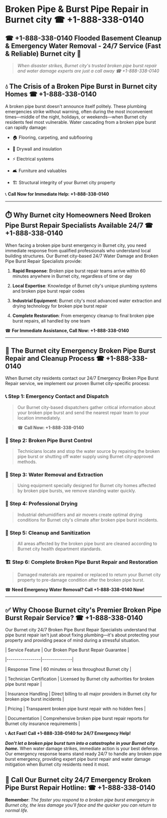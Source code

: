 # Broken Pipe & Burst Pipe Repair in Burnet city ☎ +1-888-338-0140  
## ☎ +1-888-338-0140 Flooded Basement Cleanup & Emergency Water Removal - 24/7 Service (Fast & Reliable) Burnet city 🚨  

> *When disaster strikes, Burnet city's trusted broken pipe burst repair and water damage experts are just a call away ☎ +1-888-338-0140*  

## 💧 The Crisis of a Broken Pipe Burst in Burnet city Homes ☎ +1-888-338-0140  

A broken pipe burst doesn't announce itself politely. These plumbing emergencies strike without warning, often during the most inconvenient times—middle of the night, holidays, or weekends—when Burnet city residents feel most vulnerable. Water cascading from a broken pipe burst can rapidly damage:  

* 🏠 Flooring, carpeting, and subflooring  
* 🧱 Drywall and insulation  
* ⚡ Electrical systems  
* 🛋️ Furniture and valuables  
* 🏗️ Structural integrity of your Burnet city property  

📞 **Call Now for Immediate Help: +1-888-338-0140**  

---  

## ⏱️ Why Burnet city Homeowners Need Broken Pipe Burst Repair Specialists Available 24/7 ☎ +1-888-338-0140  

When facing a broken pipe burst emergency in Burnet city, you need immediate response from qualified professionals who understand local building structures. Our Burnet city-based 24/7 Water Damage and Broken Pipe Burst Repair Specialists provide:  

1. **Rapid Response**: Broken pipe burst repair teams arrive within 60 minutes anywhere in Burnet city, regardless of time or day  
2. **Local Expertise**: Knowledge of Burnet city's unique plumbing systems and broken pipe burst repair codes  
3. **Industrial Equipment**: Burnet city's most advanced water extraction and drying technology for broken pipe burst repair  
4. **Complete Restoration**: From emergency cleanup to final broken pipe burst repairs, all handled by one team  

☎ **For Immediate Assistance, Call Now: +1-888-338-0140**  

---  

## 🔧 The Burnet city Emergency Broken Pipe Burst Repair and Cleanup Process ☎ +1-888-338-0140  

When Burnet city residents contact our 24/7 Emergency Broken Pipe Burst Repair service, we implement our proven Burnet city-specific process:  

### 📞 Step 1: Emergency Contact and Dispatch  
> Our Burnet city-based dispatchers gather critical information about your broken pipe burst and send the nearest repair team to your location immediately.  
> ☎ **Call Now: +1-888-338-0140**  

### 🚿 Step 2: Broken Pipe Burst Control  
> Technicians locate and stop the water source by repairing the broken pipe burst or shutting off water supply using Burnet city-approved methods.  

### 🌊 Step 3: Water Removal and Extraction  
> Using equipment specially designed for Burnet city homes affected by broken pipe bursts, we remove standing water quickly.  

### 💨 Step 4: Professional Drying  
> Industrial dehumidifiers and air movers create optimal drying conditions for Burnet city's climate after broken pipe burst incidents.  

### 🧼 Step 5: Cleanup and Sanitization  
> All areas affected by the broken pipe burst are cleaned according to Burnet city health department standards.  

### 🏗️ Step 6: Complete Broken Pipe Burst Repair and Restoration  
> Damaged materials are repaired or replaced to return your Burnet city property to pre-damage condition after the broken pipe burst.  

☎ **Need Emergency Water Removal? Call +1-888-338-0140 Now!**  

---  

## ✅ Why Choose Burnet city's Premier Broken Pipe Burst Repair Service? ☎ +1-888-338-0140  

Our Burnet city 24/7 Broken Pipe Burst Repair Specialists understand that pipe burst repair isn't just about fixing plumbing—it's about protecting your property and providing peace of mind during a stressful situation.  

| Service Feature | Our Broken Pipe Burst Repair Guarantee |  
|-----------------|---------------|  
| Response Time | 60 minutes or less throughout Burnet city |  
| Technician Certification | Licensed by Burnet city authorities for broken pipe burst repair |  
| Insurance Handling | Direct billing to all major providers in Burnet city for broken pipe burst incidents |  
| Pricing | Transparent broken pipe burst repair with no hidden fees |  
| Documentation | Comprehensive broken pipe burst repair reports for Burnet city insurance requirements |  

📞 **Act Fast! Call +1-888-338-0140 for 24/7 Emergency Help!**  

***Don't let a broken pipe burst turn into a catastrophe in your Burnet city home.*** When water damage strikes, immediate action is your best defense. Our emergency response teams stand ready 24/7 to handle any broken pipe burst emergency, providing expert pipe burst repair and water damage mitigation when Burnet city residents need it most.  

## 📱 Call Our Burnet city 24/7 Emergency Broken Pipe Burst Repair Hotline: ☎ +1-888-338-0140  

**Remember**: *The faster you respond to a broken pipe burst emergency in Burnet city, the less damage you'll face and the quicker you can return to normal life.*